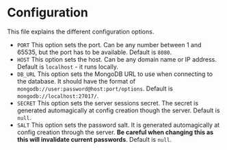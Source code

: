 # Configuration
This file explains the different configuration options.

- `PORT`
This option sets the port. Can be any number between 1 and 65535, but the port has to be available. Default is `8080`.
- `HOST`
This option sets the host. Can be any domain name or IP address. Default is `localhost` - it runs locally.
- `DB_URL`
This option sets the MongoDB URL to use when connecting to the database. It should have the format of `mongodb://user:password@host:port/options`. Default is `mongodb://localhost:27017/`.
- `SECRET`
This option sets the server sessions secret. The secret is generated automagically at config creation though the server. Default is `null`.
- `SALT`
This option sets the password salt. It is generated automagically at config creation through the server. **Be careful when changing this as this will invalidate current passwords**. Default is `null`.